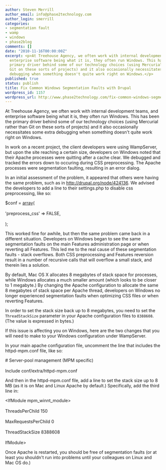 ```yaml
---
author: Steven Merrill
author_email: info@phase2technology.com
author_login: smerrill
categories:
- segmentation fault
- wamp
- windows
- phase2blog
comments: []
date: "2010-11-16T00:00:00Z"
excerpt: <p>At Treehouse Agency, we often work with internal development teams, and
  enterprise software being what it is, they often run Windows. This has been the
  primary driver behind some of our technology choices (using Mercurial rather than
  Git on these sorts of projects) and it also occasionally necessitates some extra
  debugging when something doesn't quite work right on Windows.</p>
published: true
status: publish
title: Fix Common Windows Segmentation Faults with Drupal
wordpress_id: 1157
wordpress_url: http://www.phase2technology.com/fix-common-windows-segmentation-faults-with-drupal/
---
```

<p>At Treehouse Agency, we often work with internal development teams, and enterprise software being what it is, they often run Windows. This has been the primary driver behind some of our technology choices (using Mercurial rather than Git on these sorts of projects) and it also occasionally necessitates some extra debugging when something doesn't quite work right on Windows.</p></p>
<p>In work on a recent project, the client developers were using WampServer, but upon the site reaching a certain size, developers on Windows noted that their Apache processes were quitting after a cache clear. We debugged and tracked the errors down to occuring during CSS preprocessing.  The Apache processes were segmentation faulting, resulting in an error dialog.</p></p>
<p>In an initial assessment of the problem, it appeared that others were having the same problem, such as in <a href="http://drupal.org/node/424136" title="http://drupal.org/node/424136">http://drupal.org/node/424136</a>. We advised the developers to add a line to their settings.php to disable css preprocessing, like so:</p></p>

<!--more-->

<p>
<div class="geshifilter">
<div class="php geshifilter-php"><span class="re0">$conf</span> <span class="sy0">=</span> <a href="http://www.php.net/array"><span class="kw3">array</span></a><span class="br0">(</span><br /><br />
  <span class="st_h">'preprocess_css'</span> <span class="sy0">=></span> <span class="kw4">FALSE</span><span class="sy0">,</span><br /><br />
<span class="br0">)</span><span class="sy0">;</span></div></div></p></p>
<p>This worked fine for awhile, but then the same problem came back in a different situation. Developers on Windows began to see the same segmentation faults on the main Features administration page or when reverting all Features. This led me to the real cause of these segmentation faults - stack overflows.  Both CSS preprocessing and Features reversion result in a number of recursive calls that will overflow a small stack, and therein lies a solution.</p></p>
<p>By default, Mac OS X allocates 8 megabytes of stack space for processes, while Windows allocates a much smaller amount (which looks to be closer to 1 megabyte.)  By changing the Apache configuration to allocate the same 8 megabytes of stack space per Apache thread, developers on Windows no longer experienced segmentation faults when optimizing CSS files or when reverting Features.</p></p>
<p>In order to set the stack size back up to 8 megabytes, you need to set the <code>ThreadStackSize</code> parameter in your Apache configuration files to <code>8388608</code>.  (The value is expressed in bytes.)</p></p>
<p>If this issue is affecting you on Windows, here are the two changes that you will need to make to your Windows configuration under WampServer.</p></p>
<p>In your main apache configuration file, uncomment the line that includes the httpd-mpm.conf file, like so:</p></p>
<p>
<div class="geshifilter">
<div class="php geshifilter-php"><span class="co2"># Server-pool management (MPM specific)<br /><br />
</span><span class="kw1">Include</span> conf<span class="sy0">/</span>extra<span class="sy0">/</span>httpd<span class="sy0">-</span>mpm<span class="sy0">.</span>conf</div></div></p></p>
<p>And then in the httpd-mpm.conf file, add a line to set the stack size up to 8 MB (as it is on Mac and Linux Apache by default.) Specifically, add the third line in:</p></p>
<p>
<div class="geshifilter">
<div class="php geshifilter-php"><span class="sy0"><</span>IfModule mpm_winnt_module<span class="sy0">></span><br /><br />
    ThreadsPerChild      <span class="nu0">150</span><br /><br />
    MaxRequestsPerChild    <span class="nu0">0</span><br /><br />
    ThreadStackSize  <span class="nu0">8388608</span><br /><br />
<span class="sy0"></</span>IfModule<span class="sy0">></span></div></div></p></p>
<p>Once Apache is restarted, you should be free of segmentation faults (or at least you shouldn't run into problems until your colleagues on Linux and Mac OS do.)</p></p>
